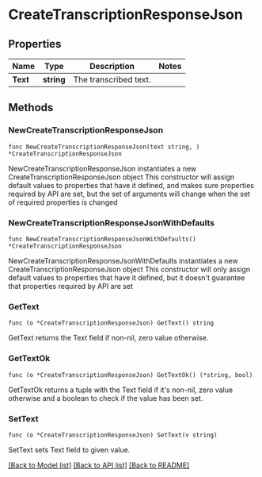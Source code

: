 # CreateTranscriptionResponseJson

## Properties

Name | Type | Description | Notes
------------ | ------------- | ------------- | -------------
**Text** | **string** | The transcribed text. | 

## Methods

### NewCreateTranscriptionResponseJson

`func NewCreateTranscriptionResponseJson(text string, ) *CreateTranscriptionResponseJson`

NewCreateTranscriptionResponseJson instantiates a new CreateTranscriptionResponseJson object
This constructor will assign default values to properties that have it defined,
and makes sure properties required by API are set, but the set of arguments
will change when the set of required properties is changed

### NewCreateTranscriptionResponseJsonWithDefaults

`func NewCreateTranscriptionResponseJsonWithDefaults() *CreateTranscriptionResponseJson`

NewCreateTranscriptionResponseJsonWithDefaults instantiates a new CreateTranscriptionResponseJson object
This constructor will only assign default values to properties that have it defined,
but it doesn't guarantee that properties required by API are set

### GetText

`func (o *CreateTranscriptionResponseJson) GetText() string`

GetText returns the Text field if non-nil, zero value otherwise.

### GetTextOk

`func (o *CreateTranscriptionResponseJson) GetTextOk() (*string, bool)`

GetTextOk returns a tuple with the Text field if it's non-nil, zero value otherwise
and a boolean to check if the value has been set.

### SetText

`func (o *CreateTranscriptionResponseJson) SetText(v string)`

SetText sets Text field to given value.



[[Back to Model list]](../README.md#documentation-for-models) [[Back to API list]](../README.md#documentation-for-api-endpoints) [[Back to README]](../README.md)


